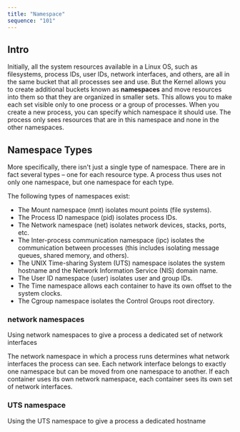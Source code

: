 ```yaml
---
title: "Namespace"
sequence: "101"
---
```


## Intro

Initially, all the system resources available in a Linux OS,
such as filesystems, process IDs, user IDs, network interfaces, and others,
are all in the same bucket that all processes see and use.
But the Kernel allows you to create additional buckets known as **namespaces** and
move resources into them so that they are organized in smaller sets.
This allows you to make each set visible only to one process or a group of processes.
When you create a new process, you can specify which namespace it should use.
The process only sees resources that are in this namespace and none in the other namespaces.

## Namespace Types

More specifically, there isn't just a single type of namespace.
There are in fact several types – one for each resource type.
A process thus uses not only one namespace, but one namespace for each type.

The following types of namespaces exist:

- The Mount namespace (mnt) isolates mount points (file systems).
- The Process ID namespace (pid) isolates process IDs.
- The Network namespace (net) isolates network devices, stacks, ports, etc.
- The Inter-process communication namespace (ipc) isolates the communication between processes
  (this includes isolating message queues, shared memory, and others).
- The UNIX Time-sharing System (UTS) namespace isolates
  the system hostname and the Network Information Service (NIS) domain name.
- The User ID namespace (user) isolates user and group IDs.
- The Time namespace allows each container to have its own offset to the system clocks.
- The Cgroup namespace isolates the Control Groups root directory.

### network namespaces

Using network namespaces to give a process a dedicated set of network interfaces

The network namespace in which a process runs determines what network interfaces the process can see.
Each network interface belongs to exactly one namespace
but can be moved from one namespace to another.
If each container uses its own network namespace,
each container sees its own set of network interfaces.

### UTS namespace

Using the UTS namespace to give a process a dedicated hostname

